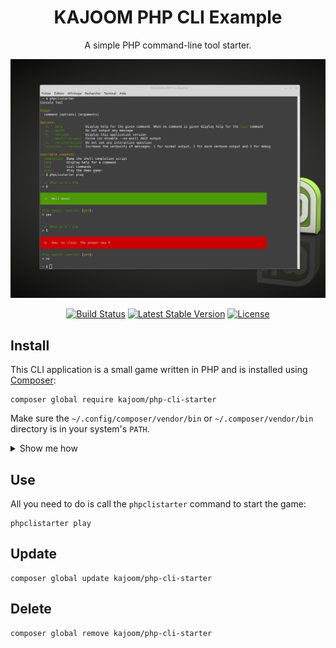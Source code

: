 <h1 align="center">KAJOOM PHP CLI Example</h1>

<p align="center">A simple PHP command-line tool starter.</p>

<p align="center">
    <img alt="Preview" src="/assets/preview.png">
	<p align="center">
		<a href="https://github.com/kajoom/php-cli-starter/actions"><img alt="Build Status" src="https://github.com/kajoom/php-cli-starter/workflows/CI/badge.svg"></a>
		<a href="//packagist.org/packages/kajoom/php-cli-starter"><img alt="Latest Stable Version" src="https://poser.pugx.org/kajoom/php-cli-starter/v"></a>
		<a href="//packagist.org/packages/kajoom/php-cli-starter"><img alt="License" src="https://poser.pugx.org/kajoom/php-cli-starter/license"></a>
	</p>
</p>

## Install

This CLI application is a small game written in PHP and is installed using [Composer](https://getcomposer.org):

```
composer global require kajoom/php-cli-starter
```

Make sure the `~/.config/composer/vendor/bin` or `~/.composer/vendor/bin` directory is in your system's `PATH`.

<details>
<summary>Show me how</summary>

If it's not already there, add the following line to your Bash configuration file (usually `~/.bash_profile`, `~/.bashrc`, `~/.zshrc`, etc.):

```
export PATH=~/.config/composer/vendor/bin:$PATH
```

If the file doesn't exist, create it.

Run the following command on the file you've just updated for the change to take effect:

```
source ~/.bash_profile
```
</details>

## Use

All you need to do is call the `phpclistarter` command to start the game:

```
phpclistarter play
```

## Update

```
composer global update kajoom/php-cli-starter
```

## Delete

```
composer global remove kajoom/php-cli-starter
```

